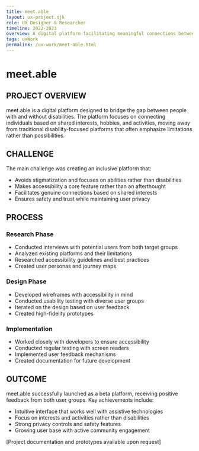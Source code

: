 ```yaml
---
title: meet.able
layout: ux-project.njk
role: UX Designer & Researcher
timeline: 2022-2023
overview: A digital platform facilitating meaningful connections between people with and without disabilities, focusing on shared interests and activities rather than limitations.
tags: uxWork
permalink: /ux-work/meet-able.html
---
```


# meet.able

## PROJECT OVERVIEW
meet.able is a digital platform designed to bridge the gap between people with and without disabilities. The platform focuses on connecting individuals based on shared interests, hobbies, and activities, moving away from traditional disability-focused platforms that often emphasize limitations rather than possibilities.

## CHALLENGE
The main challenge was creating an inclusive platform that:
- Avoids stigmatization and focuses on abilities rather than disabilities
- Makes accessibility a core feature rather than an afterthought
- Facilitates genuine connections based on shared interests
- Ensures safety and trust while maintaining user privacy

## PROCESS
### Research Phase
- Conducted interviews with potential users from both target groups
- Analyzed existing platforms and their limitations
- Researched accessibility guidelines and best practices
- Created user personas and journey maps

### Design Phase
- Developed wireframes with accessibility in mind
- Conducted usability testing with diverse user groups
- Iterated on the design based on user feedback
- Created high-fidelity prototypes

### Implementation
- Worked closely with developers to ensure accessibility
- Conducted regular testing with screen readers
- Implemented user feedback mechanisms
- Created documentation for future development

## OUTCOME
meet.able successfully launched as a beta platform, receiving positive feedback from both user groups. Key achievements include:
- Intuitive interface that works well with assistive technologies
- Focus on interests and activities rather than disabilities
- Strong privacy controls and safety features
- Growing user base with active community engagement

[Project documentation and prototypes available upon request] 